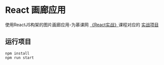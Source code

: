 React 画廊应用 
=====

使用ReactJS构架的图片画廊应用-为慕课网 [《React实战》](https://www.imooc.com/learn/507)课程对应的 [实战项目](https://github.com/materliu/gallery-by-react)

## 运行项目
```
npm install
npm run start  
```
